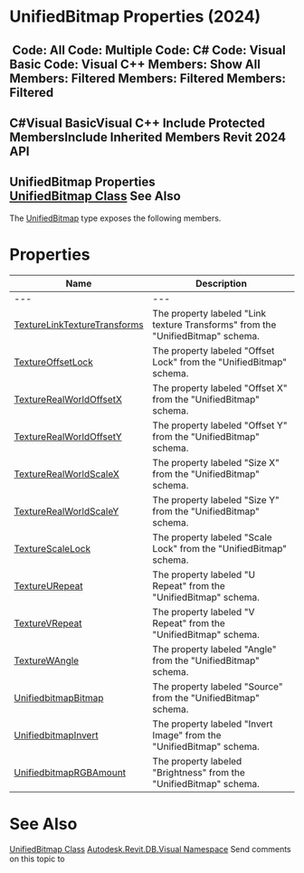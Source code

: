# UnifiedBitmap Properties (2024)

﻿
 Code: All Code: Multiple Code: C# Code: Visual Basic Code: Visual C++  Members: Show All Members: Filtered Members: Filtered Members: Filtered   
---  
C#Visual BasicVisual C++
Include Protected MembersInclude Inherited Members
Revit 2024 API  
---  
UnifiedBitmap Properties  
[UnifiedBitmap Class](de22f405-e0d8-e50a-096f-7e199c64fd00.md "UnifiedBitmap Class") See Also  
---  
The [UnifiedBitmap](de22f405-e0d8-e50a-096f-7e199c64fd00.md "UnifiedBitmap Class") type exposes the following members.
# Properties
| Name | Description |
| --- | --- |
| --- | --- | --- |
| [TextureLinkTextureTransforms](31f80d3b-2533-3162-834e-5ad7b12e0485.md "TextureLinkTextureTransforms Property") | The property labeled "Link texture Transforms" from the "UnifiedBitmap" schema. |
| [TextureOffsetLock](c3949960-57e9-af40-9089-b98358d262b6.md "TextureOffsetLock Property") | The property labeled "Offset Lock" from the "UnifiedBitmap" schema. |
| [TextureRealWorldOffsetX](2e9d8537-c2f5-63f7-ed8f-3cf79187884d.md "TextureRealWorldOffsetX Property") | The property labeled "Offset X" from the "UnifiedBitmap" schema. |
| [TextureRealWorldOffsetY](67039b79-662a-04e5-9e7b-1a7dd721de2f.md "TextureRealWorldOffsetY Property") | The property labeled "Offset Y" from the "UnifiedBitmap" schema. |
| [TextureRealWorldScaleX](a098bb5f-6806-09bb-b953-20414d813c2b.md "TextureRealWorldScaleX Property") | The property labeled "Size X" from the "UnifiedBitmap" schema. |
| [TextureRealWorldScaleY](7eb68149-e800-83c5-76cd-8bf0f1b5f48b.md "TextureRealWorldScaleY Property") | The property labeled "Size Y" from the "UnifiedBitmap" schema. |
| [TextureScaleLock](4ea03509-9ed3-63f2-6994-13e82d10a279.md "TextureScaleLock Property") | The property labeled "Scale Lock" from the "UnifiedBitmap" schema. |
| [TextureURepeat](2d4a8b51-207f-748b-216e-b95d0157ed87.md "TextureURepeat Property") | The property labeled "U Repeat" from the "UnifiedBitmap" schema. |
| [TextureVRepeat](4f27d9ff-9a06-d4e8-16a2-87c152bc8fca.md "TextureVRepeat Property") | The property labeled "V Repeat" from the "UnifiedBitmap" schema. |
| [TextureWAngle](70228034-f9d6-d90f-978c-e888675f5043.md "TextureWAngle Property") | The property labeled "Angle" from the "UnifiedBitmap" schema. |
| [UnifiedbitmapBitmap](5cad9946-8498-9b0f-544d-d2328e5960b7.md "UnifiedbitmapBitmap Property") | The property labeled "Source" from the "UnifiedBitmap" schema. |
| [UnifiedbitmapInvert](f0f20769-4edf-af56-a665-8f13edbb85cf.md "UnifiedbitmapInvert Property") | The property labeled "Invert Image" from the "UnifiedBitmap" schema. |
| [UnifiedbitmapRGBAmount](4e239ace-46c6-4580-2db3-1ec181237beb.md "UnifiedbitmapRGBAmount Property") | The property labeled "Brightness" from the "UnifiedBitmap" schema. |

# See Also
[UnifiedBitmap Class](de22f405-e0d8-e50a-096f-7e199c64fd00.md "UnifiedBitmap Class")
[Autodesk.Revit.DB.Visual Namespace](f5a10581-6ac2-be19-0e32-f87d05bc8b83.md "Autodesk.Revit.DB.Visual Namespace")
Send comments on this topic to 